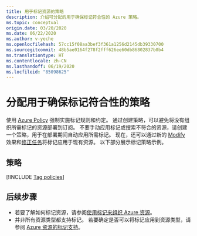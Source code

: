 ```yaml
---
title: 用于标记资源的策略
description: 介绍可分配的用于确保标记符合性的 Azure 策略。
ms.topic: conceptual
origin.date: 03/20/2020
ms.date: 06/22/2020
ms.author: v-yeche
ms.openlocfilehash: 57cc15f08aa3bef3f361a1256d2145db39330700
ms.sourcegitcommit: 48b5ae0164f278f2fff626ee60db86802837b0b4
ms.translationtype: HT
ms.contentlocale: zh-CN
ms.lasthandoff: 06/19/2020
ms.locfileid: "85098625"
---
```

<!--Verified successfully-->
# <a name="assign-policies-for-tag-compliance"></a>分配用于确保标记符合性的策略

使用 [Azure Policy](../../governance/policy/overview.md) 强制实施标记规则和约定。 通过创建策略，可以避免将没有组织所需标记的资源部署到订阅。 不要手动应用标记或搜索不符合的资源，请创建一个策略，用于在部署期间自动应用所需标记。 现在，还可以通过新的 [Modify](../../governance/policy/concepts/effects.md#modify) 效果和[修正任务](../../governance/policy/how-to/remediate-resources.md)将标记应用于现有资源。 以下部分展示标记策略示例。

## <a name="policies"></a>策略

[!INCLUDE [Tag policies](../../../includes/policy/samples/bycat/policies-tags.md)]

## <a name="next-steps"></a>后续步骤

* 若要了解如何标记资源，请参阅[使用标记来组织 Azure 资源](tag-resources.md)。
* 并非所有资源类型都支持标记。 若要确定是否可以将标记应用到资源类型，请参阅 [Azure 资源的标记支持](tag-support.md)。

<!-- Update_Description: update meta properties, wording update, update link -->